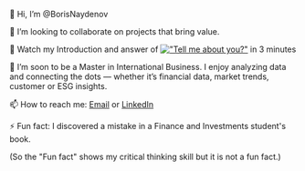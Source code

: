 👋 Hi, I’m @BorisNaydenov 



 💞️ I’m looking to collaborate on projects that bring value. 
 
 👀 Watch my Introduction and answer of [!["Tell me about you?" ](https://img.youtube.com/vi/)](https://youtu.be/7InM7vaz7-o?si=I_QEhsLniF4UXDCE) in 3 minutes

 
  
  🌱 I’m soon to be a Master in International Business. 
  I enjoy analyzing data and connecting the dots — whether it’s financial data, market trends, customer or ESG insights.

 
 
📫 How to reach me: <a href="mailto:borissnaydenov@gmail.com">Email</a> or <a href="https://www.linkedin.com/in/boris-naydenov/">LinkedIn</a>
 
⚡ Fun fact: I discovered a mistake in a Finance and Investments student's book. 

   (So the "Fun fact" shows my critical thinking skill but it is not a fun fact.)


<!---
BorisNaydenov/BorisNaydenov is a ✨ special ✨ repository because its `README.md` (this file) appears on your GitHub profile.
You can click the Preview link to take a look at your changes.
--->

